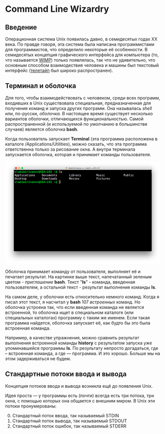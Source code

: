 # Command Line Wizardry


## Введение

Операционная система Unix появилась давно, в семидесятых годах XX века. По
правде говоря, эта система была написана программистами для программистов, что
определило некоторые её особенности. В семидесятых концепция графического
интерфейса для компьютера (то, что называется [WIMP]) только появлялась, так что
не удивительно, что основным способом взаимодествия человека и машины был
текстовый интерфейс ([телетайп] был широко распространен).


## Терминал и оболочка

Для того, чтобы взаимодействовать с человеком, среди всех программ, входивших в
Unix существовала специальная, предназначенная для получения команд и запуска
других программ. Она называлась *shell* или, по-русски, *оболочка*. В настоящее
время существует несколько вариантов оболочки, отличающихся функциональностью.
Самой распространенной (и используемой по умолчанию в большинстве случаев)
является оболочка **bash**.

Когда пользователь запускает **Terminal** (эта программа расположена в каталоге
/Applications/Utilities), можно сказать, что эта программа ответственна только
за рисование окна. А внутри терминала запускается оболочка, которая и принимает
команды пользователя.

![Terminal image](terminal.png "Окно программы Terminal")

Оболочка принимает команду от пользователя, выполняет её и печатает результат.
На картинке выше текст, напечатанный зеленым цветом - _приглашение_ **bash**.
Текст "**ls**" - команда, введенная пользователем, а остальной текст - результат
выполнения команды **ls**.

На самом деле, у оболочки есть относительно немного команд. Когда я писал этот
текст, я насчитал у **bash** 107 _встроенных_ команд. Но оболочка устроена так,
что если введенная команда не является встроенной, то оболочка ищет в
специальном каталоге (или специальных каталогах) программу с таким же именем.
Если такая программа найдется, оболочка запускает её, как будто бы это была
встроенная команда.

Например, в качестве упражнения, можно сравнить результат выполнения встроенной
команды **history** с результатом запуска уже упоминавшейся программы **ls**. По
результату непросто догадаться, где – встроенная команда, а где — программа. И
это хорошо. Больше мы на этом задерживаться не будем.


## Стандартные потоки ввода и вывода

Концепция потоков ввода и вывода возникла ещё до появления Unix.

Идея проста — у программы есть (почти) всегда есть три потока, три окна, с
помощью которых она общается с внешним миром. В Unix эти потоки пронумерованы:

0. Стандартный поток ввода, так называемый STDIN
1. Стандартный поток вывода, так называемый STDOUT
2. Стандартный поток ошибок, так называемый STDERR



[WIMP]: https://en.wikipedia.org/wiki/WIMP_(computing)
[телетайп]: https://ru.wikipedia.org/wiki/Телетайп
